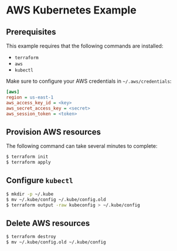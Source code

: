 # AWS Kubernetes Example

## Prerequisites

This example requires that the following commands are installed:

* `terraform`
* `aws`
* `kubectl`

Make sure to configure your AWS credentials in `~/.aws/credentials`:

```ini
[aws]
region = us-east-1
aws_access_key_id = <key>
aws_secret_access_key = <secret>
aws_session_token = <token>
```

## Provision AWS resources

The following command can take several minutes to complete:

```sh
$ terraform init
$ terraform apply
```

## Configure `kubectl`

```sh
$ mkdir -p ~/.kube
$ mv ~/.kube/config ~/.kube/config.old
$ terraform output -raw kubeconfig > ~/.kube/config
```

## Delete AWS resources

```sh
$ terraform destroy
$ mv ~/.kube/config.old ~/.kube/config
```
